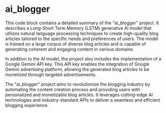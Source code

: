 # ai_blogger

This code block contains a detailed summary of the "ai_blogger" project. It describes a Long-Short Term Memory (LSTM) generative AI model that utilizes natural language processing techniques to create high-quality blog articles tailored to the specific needs and preferences of users. The model is trained on a large corpus of diverse blog articles and is capable of generating coherent and engaging content in various domains.

In addition to the AI model, the project also includes the implementation of a Google Gemini API key. This API key enables the integration of Google Gemini advertising platform, allowing the generated blog articles to be monetized through targeted advertisements.

The "ai_blogger" project aims to revolutionize the blogging industry by automating the content creation process and providing users with personalized and monetizable blog articles. It leverages cutting-edge AI technologies and industry-standard APIs to deliver a seamless and efficient blogging experience.
